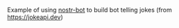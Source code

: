 Example of using [nostr-bot](https://github.com/slaninas/nostr-bot) to build bot telling jokes (from https://jokeapi.dev)
